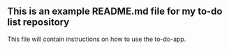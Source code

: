 ## This is an example README.md file for my to-do list repository

This file will contain instructions on how to use the to-do-app.
